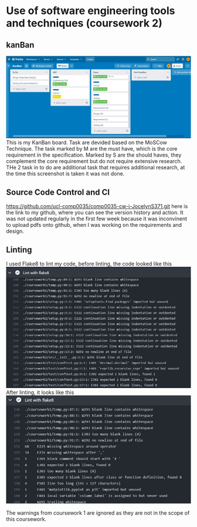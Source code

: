 # Use of software engineering tools and techniques (coursework 2)

## kanBan   
![image](test_screenshot/kanban_2.jpg) 
This is my KanBan board. Task are devided based on the MoSCow Technique. The task marked by M are the must have, which is the core requirement in the specification. Marked by S are the should haves, they complement the core requirement but do not require extensive research. THe 2 task in to do are additional task that requires additional research, at the time this screenshot is taken it was not done.

## Source Code Control and CI
https://github.com/ucl-comp0035/comp0035-cw-i-JocelynS371.git
here is the link to my github, where you can see the version history and action. It was not updated regularly in the first few week because it was inconvinent to upload pdfs onto github, when I was working on the requirements and design.

## Linting
I used Flake8 to lint my code, before linting, the code looked like this
![image](test_screenshot/unlint.jpg) 
After linting, it looks like this
![image](test_screenshot/after_linting.jpg) 

The warnings from coursework 1 are ignored as they are not in the scope of this coursework.


